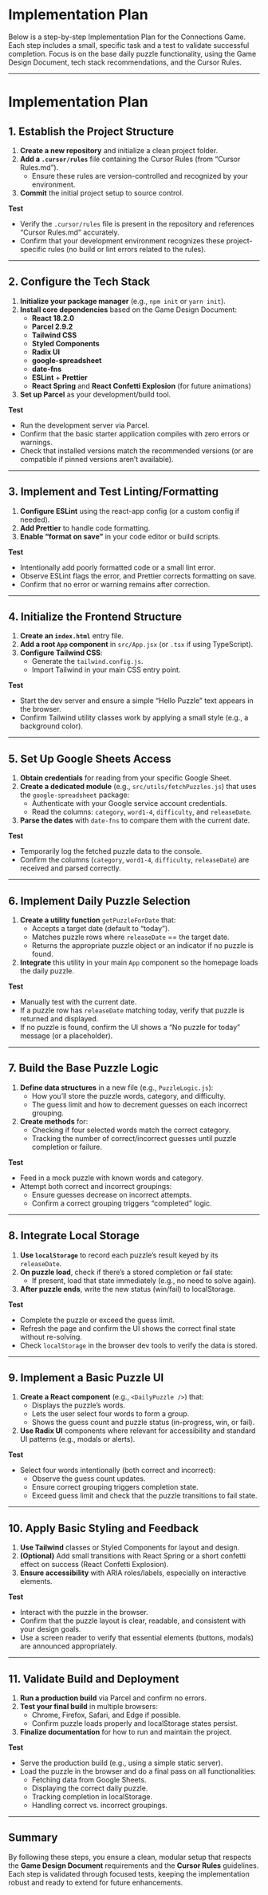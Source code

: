 # Implementation Plan

Below is a step-by-step Implementation Plan for the Connections Game. Each step includes a small, specific task and a test to validate successful completion. Focus is on the base daily puzzle functionality, using the Game Design Document, tech stack recommendations, and the Cursor Rules.

---

# Implementation Plan

## 1\. Establish the Project Structure

1. **Create a new repository** and initialize a clean project folder.  
2. **Add a `.cursor/rules`** file containing the Cursor Rules (from “Cursor Rules.md”).  
   - Ensure these rules are version-controlled and recognized by your environment.  
3. **Commit** the initial project setup to source control.

**Test**

- Verify the `.cursor/rules` file is present in the repository and references “Cursor Rules.md” accurately.  
- Confirm that your development environment recognizes these project-specific rules (no build or lint errors related to the rules).

---

## 2\. Configure the Tech Stack

1. **Initialize your package manager** (e.g., `npm init` or `yarn init`).  
2. **Install core dependencies** based on the Game Design Document:  
   - **React 18.2.0**  
   - **Parcel 2.9.2**  
   - **Tailwind CSS**  
   - **Styled Components**  
   - **Radix UI**  
   - **google-spreadsheet**  
   - **date-fns**  
   - **ESLint** \+ **Prettier**  
   - **React Spring** and **React Confetti Explosion** (for future animations)  
3. **Set up Parcel** as your development/build tool.

**Test**

- Run the development server via Parcel.  
- Confirm that the basic starter application compiles with zero errors or warnings.  
- Check that installed versions match the recommended versions (or are compatible if pinned versions aren’t available).

---

## 3\. Implement and Test Linting/Formatting

1. **Configure ESLint** using the react-app config (or a custom config if needed).  
2. **Add Prettier** to handle code formatting.  
3. **Enable “format on save”** in your code editor or build scripts.

**Test**

- Intentionally add poorly formatted code or a small lint error.  
- Observe ESLint flags the error, and Prettier corrects formatting on save.  
- Confirm that no error or warning remains after correction.

---

## 4\. Initialize the Frontend Structure

1. **Create an `index.html`** entry file.  
2. **Add a root `App` component** in `src/App.jsx` (or `.tsx` if using TypeScript).  
3. **Configure Tailwind CSS**:  
   - Generate the `tailwind.config.js`.  
   - Import Tailwind in your main CSS entry point.

**Test**

- Start the dev server and ensure a simple “Hello Puzzle” text appears in the browser.  
- Confirm Tailwind utility classes work by applying a small style (e.g., a background color).

---

## 5\. Set Up Google Sheets Access

1. **Obtain credentials** for reading from your specific Google Sheet.  
2. **Create a dedicated module** (e.g., `src/utils/fetchPuzzles.js`) that uses the `google-spreadsheet` package:  
   - Authenticate with your Google service account credentials.  
   - Read the columns: `category`, `word1-4`, `difficulty`, and `releaseDate`.  
3. **Parse the dates** with `date-fns` to compare them with the current date.

**Test**

- Temporarily log the fetched puzzle data to the console.  
- Confirm the columns (`category`, `word1-4`, `difficulty`, `releaseDate`) are received and parsed correctly.

---

## 6\. Implement Daily Puzzle Selection

1. **Create a utility function** `getPuzzleForDate` that:  
   - Accepts a target date (default to “today”).  
   - Matches puzzle rows where `releaseDate` \== the target date.  
   - Returns the appropriate puzzle object or an indicator if no puzzle is found.  
2. **Integrate** this utility in your main `App` component so the homepage loads the daily puzzle.

**Test**

- Manually test with the current date.  
- If a puzzle row has `releaseDate` matching today, verify that puzzle is returned and displayed.  
- If no puzzle is found, confirm the UI shows a “No puzzle for today” message (or a placeholder).

---

## 7\. Build the Base Puzzle Logic

1. **Define data structures** in a new file (e.g., `PuzzleLogic.js`):  
   - How you’ll store the puzzle words, category, and difficulty.  
   - The guess limit and how to decrement guesses on each incorrect grouping.  
2. **Create methods** for:  
   - Checking if four selected words match the correct category.  
   - Tracking the number of correct/incorrect guesses until puzzle completion or failure.

**Test**

- Feed in a mock puzzle with known words and category.  
- Attempt both correct and incorrect groupings:  
  - Ensure guesses decrease on incorrect attempts.  
  - Confirm a correct grouping triggers “completed” logic.

---

## 8\. Integrate Local Storage

1. **Use `localStorage`** to record each puzzle’s result keyed by its `releaseDate`.  
2. **On puzzle load**, check if there’s a stored completion or fail state:  
   - If present, load that state immediately (e.g., no need to solve again).  
3. **After puzzle ends**, write the new status (win/fail) to localStorage.

**Test**

- Complete the puzzle or exceed the guess limit.  
- Refresh the page and confirm the UI shows the correct final state without re-solving.  
- Check `localStorage` in the browser dev tools to verify the data is stored.

---

## 9\. Implement a Basic Puzzle UI

1. **Create a React component** (e.g., `<DailyPuzzle />`) that:  
   - Displays the puzzle’s words.  
   - Lets the user select four words to form a group.  
   - Shows the guess count and puzzle status (in-progress, win, or fail).  
2. **Use Radix UI** components where relevant for accessibility and standard UI patterns (e.g., modals or alerts).

**Test**

- Select four words intentionally (both correct and incorrect):  
  - Observe the guess count updates.  
  - Ensure correct grouping triggers completion state.  
  - Exceed guess limit and check that the puzzle transitions to fail state.

---

## 10\. Apply Basic Styling and Feedback

1. **Use Tailwind** classes or Styled Components for layout and design.  
2. **(Optional)** Add small transitions with React Spring or a short confetti effect on success (React Confetti Explosion).  
3. **Ensure accessibility** with ARIA roles/labels, especially on interactive elements.

**Test**

- Interact with the puzzle in the browser.  
- Confirm that the puzzle layout is clear, readable, and consistent with your design goals.  
- Use a screen reader to verify that essential elements (buttons, modals) are announced appropriately.

---

## 11\. Validate Build and Deployment

1. **Run a production build** via Parcel and confirm no errors.  
2. **Test your final build** in multiple browsers:  
   - Chrome, Firefox, Safari, and Edge if possible.  
   - Confirm puzzle loads properly and localStorage states persist.  
3. **Finalize documentation** for how to run and maintain the project.

**Test**

- Serve the production build (e.g., using a simple static server).  
- Load the puzzle in the browser and do a final pass on all functionalities:  
  - Fetching data from Google Sheets.  
  - Displaying the correct daily puzzle.  
  - Tracking completion in localStorage.  
  - Handling correct vs. incorrect groupings.

---

## Summary

By following these steps, you ensure a clean, modular setup that respects the **Game Design Document** requirements and the **Cursor Rules** guidelines. Each step is validated through focused tests, keeping the implementation robust and ready to extend for future enhancements.  
